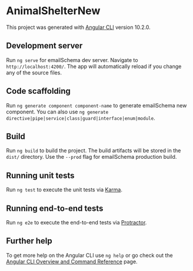 # AnimalShelterNew

This project was generated with [Angular CLI](https://github.com/angular/angular-cli) version 10.2.0.

## Development server

Run `ng serve` for emailSchema dev server. Navigate to `http://localhost:4200/`. The app will automatically reload if you change any of the source files.

## Code scaffolding

Run `ng generate component component-name` to generate emailSchema new component. You can also use `ng generate directive|pipe|service|class|guard|interface|enum|module`.

## Build

Run `ng build` to build the project. The build artifacts will be stored in the `dist/` directory. Use the `--prod` flag for emailSchema production build.

## Running unit tests

Run `ng test` to execute the unit tests via [Karma](https://karma-runner.github.io).

## Running end-to-end tests

Run `ng e2e` to execute the end-to-end tests via [Protractor](http://www.protractortest.org/).

## Further help

To get more help on the Angular CLI use `ng help` or go check out the [Angular CLI Overview and Command Reference](https://angular.io/cli) page.
